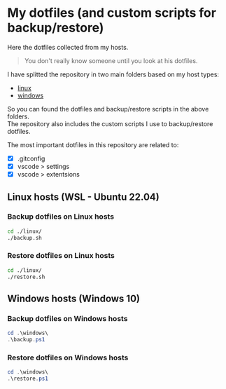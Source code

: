 # My dotfiles (and custom scripts for backup/restore)

Here the dotfiles collected from my hosts.  

> You don't really know someone until you look at his dotfiles.

I have splitted the repository in two main folders based on my host types:

- [linux](./linux)
- [windows](./windows)

So you can found the dotfiles and backup/restore scripts in the above folders.  
The repository also includes the custom scripts I use to backup/restore dotfiles.  

The most important dotfiles in this repository are related to:

- [X] .gitconfig
- [X] vscode > settings
- [X] vscode > extentsions

## Linux hosts (WSL - Ubuntu 22.04)

### Backup dotfiles on Linux hosts

```bash
cd ./linux/
./backup.sh
```

### Restore dotfiles on Linux hosts

```bash
cd ./linux/
./restore.sh
```

## Windows hosts (Windows 10)

### Backup dotfiles on Windows hosts

```powershell
cd .\windows\
.\backup.ps1
```

### Restore dotfiles on Windows hosts

```powershell
cd .\windows\
.\restore.ps1
```
